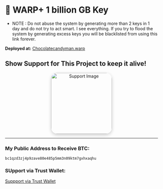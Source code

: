 
# 🌟 WARP+ 1 billion GB Key 
- NOTE : Do not abuse the system by generating more than 2 keys in 1 day and do not try to act smart. I see everything. If you try to flood the system by generating excess keys you will be blacklisted from using this link forever.
  

**Deployed at:** [Chocolatecandyman.warp](https://tvi.la/uongaGd4X
)

## Show Support for This Project to keep it alive!

<div align="center">
  <img src="https://github.com/user-attachments/assets/0fb541ed-5eb9-48c6-b2c4-b936d65ab26e" alt="Support Image" width="200" style="border-radius: 20px; box-shadow: 0px 4px 12px rgba(0,0,0,0.2);" />
</div>

---

###  My Public Address to Receive BTC: 
`bc1qzd3zj4p9zave80e485p5mm3n09ktm7gxhxaqhu`

###  SUpport via Trust Wallet:
[Suppport via Trust Wallet](https://link.trustwallet.com/send?coin=0&address=bc1qzd3zj4p9zave80e485p5mm3n09ktm7gxhxaqhu)

